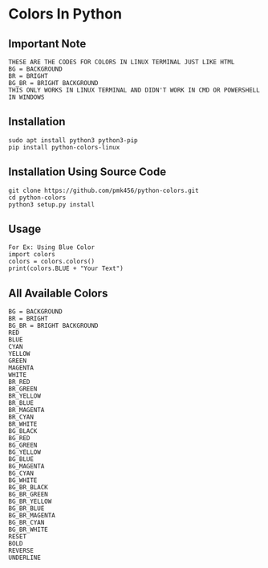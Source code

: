 # Colors In Python 

## Important Note
```
THESE ARE THE CODES FOR COLORS IN LINUX TERMINAL JUST LIKE HTML
BG = BACKGROUND
BR = BRIGHT
BG_BR = BRIGHT BACKGROUND
THIS ONLY WORKS IN LINUX TERMINAL AND DIDN'T WORK IN CMD OR POWERSHELL IN WINDOWS
```
## Installation 
```
sudo apt install python3 python3-pip
pip install python-colors-linux
```
## Installation Using Source Code
```
git clone https://github.com/pmk456/python-colors.git
cd python-colors
python3 setup.py install
```
## Usage
```
For Ex: Using Blue Color
import colors
colors = colors.colors()
print(colors.BLUE + "Your Text")
```
## All Available Colors
```
BG = BACKGROUND
BR = BRIGHT
BG_BR = BRIGHT BACKGROUND
RED
BLUE
CYAN
YELLOW
GREEN
MAGENTA
WHITE
BR_RED
BR_GREEN 
BR_YELLOW 
BR_BLUE 
BR_MAGENTA 
BR_CYAN 
BR_WHITE 
BG_BLACK 
BG_RED 
BG_GREEN 
BG_YELLOW 
BG_BLUE 
BG_MAGENTA 
BG_CYAN 
BG_WHITE
BG_BR_BLACK
BG_BR_GREEN 
BG_BR_YELLOW
BG_BR_BLUE
BG_BR_MAGENTA 
BG_BR_CYAN 
BG_BR_WHITE 
RESET
BOLD 
REVERSE
UNDERLINE
```
